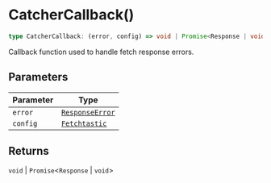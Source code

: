 # CatcherCallback()

```ts
type CatcherCallback: (error, config) => void | Promise<Response | void>;
```

Callback function used to handle fetch response errors.

## Parameters

| Parameter | Type |
| ------ | ------ |
| `error` | [`ResponseError`](../classes/ResponseError.md) |
| `config` | [`Fetchtastic`](../classes/Fetchtastic.md) |

## Returns

`void` \| `Promise`\<`Response` \| `void`\>
